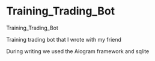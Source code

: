 # Training_Trading_Bot
Training_Trading_Bot

Training trading bot that I wrote with my friend

During writing we used the Aiogram framework and sqlite
